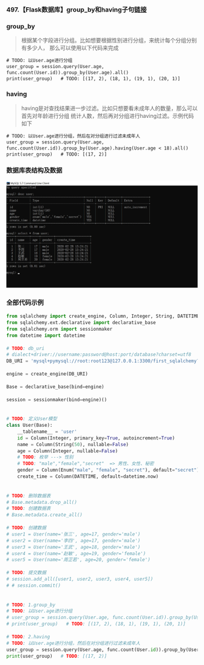 ### 497.【Flask数据库】group_by和having子句[链接](http://wangkaixiang.cn/python-flask/di-liu-zhang-ff1a-sqlalchemy-shu-ju-ku/di-qi-jie-ff1a-sqlalchemy-de-orm-5.html)

### group_by
> 根据某个字段进行分组。比如想要根据性别进行分组，来统计每个分组分别有多少人，
> 那么可以使用以下代码来完成
```text
# TODO: 以User.age进行分组
user_group = session.query(User.age, func.count(User.id)).group_by(User.age).all()
print(user_group)   # TODO: [(17, 2), (18, 1), (19, 1), (20, 1)]
```

### having
> having是对查找结果进一步过滤。比如只想要看未成年人的数量，那么可以首先对年龄进行分组
> 统计人数，然后再对分组进行having过滤。示例代码如下
```text
# TODO: 以User.age进行分组，然后在对分组进行过滤未成年人
user_group = session.query(User.age, func.count(User.id)).group_by(User.age).having(User.age < 18).all()
print(user_group)   # TODO: [(17, 2)]
```

### 数据库表结构及数据
![avatar](../assets/58.png)

### 全部代码示例
```python
from sqlalchemy import create_engine, Column, Integer, String, DATETIME, Enum, func
from sqlalchemy.ext.declarative import declarative_base
from sqlalchemy.orm import sessionmaker
from datetime import datetime

# TODO: db_uri
# dialect+driver://username:password@host:port/database?charset=utf8
DB_URI = 'mysql+pymysql://root:root123@127.0.0.1:3300/first_sqlalchemy?charset=utf8'

engine = create_engine(DB_URI)

Base = declarative_base(bind=engine)

session = sessionmaker(bind=engine)()


# TODO: 定义User模型
class User(Base):
    __tablename__ = 'user'
    id = Column(Integer, primary_key=True, autoincrement=True)
    name = Column(String(50), nullable=False)
    age = Column(Integer, nullable=False)
    # TODO: 枚举 ---> 性别
    # TODO: "male","female","secret"  => 男性、女性、秘密
    gender = Column(Enum("male", "female", "secret"), default="secret")
    create_time = Column(DATETIME, default=datetime.now)


# TODO: 删除数据表
# Base.metadata.drop_all()
# TODO: 创建数据表
# Base.metadata.create_all()

# TODO: 创建数据
# user1 = User(name='张三', age=17, gender='male')
# user2 = User(name='李四', age=17, gender='male')
# user3 = User(name='王武', age=18, gender='male')
# user4 = User(name='赵敏', age=19, gender='female')
# user5 = User(name='周芷若', age=20, gender='female')

# TODO: 提交数据
# session.add_all([user1, user2, user3, user4, user5])
# # session.commit()


# TODO: 1.group_by
# TODO: 以User.age进行分组
# user_group = session.query(User.age, func.count(User.id)).group_by(User.age).all()
# print(user_group)   # TODO: [(17, 2), (18, 1), (19, 1), (20, 1)]

# TODO: 2.having
# TODO: 以User.age进行分组，然后在对分组进行过滤未成年人
user_group = session.query(User.age, func.count(User.id)).group_by(User.age).having(User.age < 18).all()
print(user_group)   # TODO: [(17, 2)]
```
